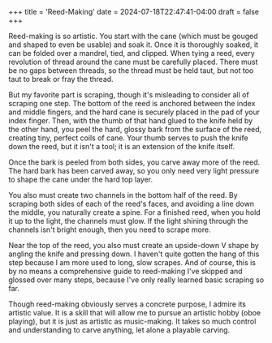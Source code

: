 +++
title = 'Reed-Making'
date = 2024-07-18T22:47:41-04:00
draft = false
+++

Reed-making is so artistic. You start with the cane (which must be gouged and shaped to even be usable) and soak it. Once it is thoroughly soaked, it can be folded over a mandrel, tied, and clipped. When tying a reed, every revolution of thread around the cane must be carefully placed. There must be no gaps between threads, so the thread must be held taut, but not too taut to break or fray the thread.

But my favorite part is scraping, though it's misleading to consider all of scraping one step. The bottom of the reed is anchored between the index and middle fingers, and the hard cane is securely placed in the pad of your index finger. Then, with the thumb of that hand glued to the knife held by the other hand, you peel the hard, glossy bark from the surface of the reed, creating tiny, perfect coils of cane. Your thumb serves to push the knife down the reed, but it isn't a tool; it is an extension of the knife itself.

Once the bark is peeled from both sides, you carve away more of the reed. The hard bark has been carved away, so you only need very light pressure to shape the cane under the hard top layer.

You also must create two channels in the bottom half of the reed. By scraping both sides of each of the reed's faces, and avoiding a line down the middle, you naturally create a spine. For a finished reed, when you hold it up to the light, the channels must glow. If the light shining through the channels isn't bright enough, then you need to scrape more.

Near the top of the reed, you also must create an upside-down V shape by angling the knife and pressing down. I haven't quite gotten the hang of this step because I am more used to long, slow scrapes. And of course, this is by no means a comprehensive guide to reed-making I've skipped and glossed over many steps, because I've only really learned basic scraping so far.

Though reed-making obviously serves a concrete purpose, I admire its artistic value. It is a skill that will allow me to pursue an artistic hobby (oboe playing), but it is just as artistic as music-making. It takes so much control and understanding to carve anything, let alone a playable carving.